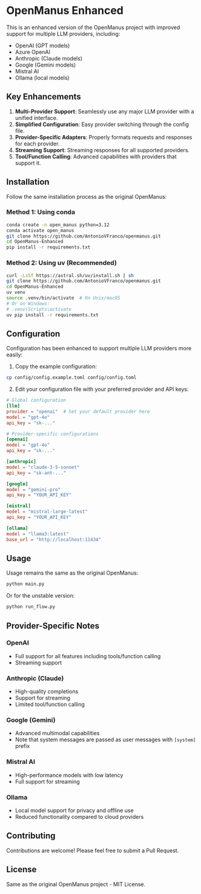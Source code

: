 # OpenManus Enhanced

This is an enhanced version of the OpenManus project with improved support for multiple LLM providers, including:

- OpenAI (GPT models)
- Azure OpenAI
- Anthropic (Claude models)
- Google (Gemini models)
- Mistral AI
- Ollama (local models)

## Key Enhancements

1. **Multi-Provider Support**: Seamlessly use any major LLM provider with a unified interface.
2. **Simplified Configuration**: Easy provider switching through the config file.
3. **Provider-Specific Adapters**: Properly formats requests and responses for each provider.
4. **Streaming Support**: Streaming responses for all supported providers.
5. **Tool/Function Calling**: Advanced capabilities with providers that support it.

## Installation

Follow the same installation process as the original OpenManus:

### Method 1: Using conda

```bash
conda create -n open_manus python=3.12
conda activate open_manus
git clone https://github.com/AntonioVFranco/openmanus.git
cd OpenManus-Enhanced
pip install -r requirements.txt
```

### Method 2: Using uv (Recommended)

```bash
curl -LsSf https://astral.sh/uv/install.sh | sh
git clone https://github.com/AntonioVFranco/openmanus.git
cd OpenManus-Enhanced
uv venv
source .venv/bin/activate  # On Unix/macOS
# Or on Windows:
# .venv\Scripts\activate
uv pip install -r requirements.txt
```

## Configuration

Configuration has been enhanced to support multiple LLM providers more easily:

1. Copy the example configuration:

```bash
cp config/config.example.toml config/config.toml
```

2. Edit your configuration file with your preferred provider and API keys:

```toml
# Global configuration
[llm]
provider = "openai"  # Set your default provider here
model = "gpt-4o"
api_key = "sk-..."

# Provider-specific configurations
[openai]
model = "gpt-4o"
api_key = "sk-..."

[anthropic]
model = "claude-3-5-sonnet"
api_key = "sk-ant-..."

[google]
model = "gemini-pro"
api_key = "YOUR_API_KEY"

[mistral]
model = "mistral-large-latest"
api_key = "YOUR_API_KEY"

[ollama]
model = "llama3:latest"
base_url = "http://localhost:11434"
```

## Usage

Usage remains the same as the original OpenManus:

```bash
python main.py
```

Or for the unstable version:

```bash
python run_flow.py
```

## Provider-Specific Notes

### OpenAI
- Full support for all features including tools/function calling
- Streaming support

### Anthropic (Claude)
- High-quality completions
- Support for streaming
- Limited tool/function calling

### Google (Gemini)
- Advanced multimodal capabilities
- Note that system messages are passed as user messages with `[system]` prefix

### Mistral AI
- High-performance models with low latency
- Full support for streaming

### Ollama
- Local model support for privacy and offline use
- Reduced functionality compared to cloud providers

## Contributing

Contributions are welcome! Please feel free to submit a Pull Request.

## License

Same as the original OpenManus project - MIT License.
